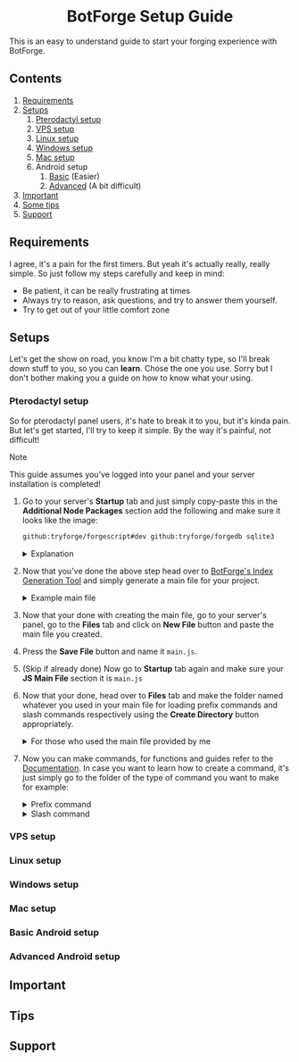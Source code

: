 <h1 align="center">BotForge Setup Guide</h1>
This is an easy to understand guide to start your forging experience with BotForge.

## Contents
1. [Requirements](#requirements)
2. [Setups](#setups)
   1. [Pterodactyl setup](#pterodactyl-setup)
   2. [VPS setup](#vps-setup)
   3. [Linux setup](#linux-setup)
   4. [Windows setup](#windows-setup)
   5. [Mac setup](#mac-setup)
   6. Android setup
      1. [Basic](#basic-android-setup) (Easier)
      2. [Advanced](#advanced-android-setup) (A bit difficult)
3. [Important](#important)
4. [Some tips](#tips)
5. [Support](#support)
## Requirements
I agree, it's a pain for the first timers. But yeah it's actually really, really simple. So just follow my steps carefully and keep in mind:
- Be patient, it can be really frustrating at times
- Always try to reason, ask questions, and try to answer them yourself.
- Try to get out of your little comfort zone
## Setups
Let's get the show on road, you know I'm a bit chatty type, so I'll break down stuff to you, so you can **learn**. Chose the one you use. Sorry but I don't bother making you a guide on how to know what your using.
### Pterodactyl setup
So for pterodactyl panel users, it's hate to break it to you, but it's kinda pain. But let's get started, I'll try to keep it simple. By the way it's painful, not difficult!
> [!NOTE]
> This guide assumes you've logged into your panel and your server installation is completed!
1. Go to your server's **Startup** tab and just simply copy-paste this in the **Additional Node Packages** section add the following and make sure it looks like the image:
   ```bash
   github:tryforge/forgescript#dev github:tryforge/forgedb sqlite3
   ```
   <details><summary>Explanation</summary>
      
      All you've done is copy-pasted the above, these are the packages which the team at BotForge have made (`ForgeScript` and `ForgeDB`) which you need to install in order to use BotForge.

   Then why `Sqlite3`? Well, apparently the `ForgeDB` package requires `Sqlite3` for setup, in case you want to explore other ways to setup, feel free to see the offical [GitHub of ForgeDB](https://github.com/tryforge/forgedb?tab=readme-ov-file#effortless-installation).

    In case your wondering if you've done stuff right, then this is how it should look like:
      ![how it should look like](https://cdn.discordapp.com/attachments/1324085261138657383/1334477296035172443/Screenshot_20250130-162518.png?ex=679cac54&is=679b5ad4&hm=322239e859e40dd7cf67cfe043be6fa56c17b20301bbdc11ba0ff4be021923de&)</details>
   
2. Now that you've done the above step head over to [BotForge's Index Generation Tool](https://docs.botforge.org/#guide-index-generator) and simply generate a main file for your project.
   <details><summary>Example main file</summary>
      
      ```js
      const { ForgeClient } = require("@tryforge/forgescript");const { ForgeDB } = require("@tryforge/forge.db)
      // Client initialization
      const client = new ForgeClient({
      // Intents
      "intents": [
    //"Guilds",
    //"GuildMembers",
    //"GuildModeration",
    //"GuildEmojisAndStickers",
    //"GuildIntegrations",
    //"GuildWebhooks",
    //"GuildInvites",
    //"GuildVoiceStates",
    //"GuildPresences",
    "GuildMessages",
    //"GuildMessageReactions",
    //"GuildMessageTyping",
    "DirectMessages",
    //"DirectMessageReactions",
    //"DirectMessageTyping",
    "MessageContent"
    //"GuildScheduledEvents",
    //"AutoModerationConfiguration",
    //"AutoModerationExecution"
    ],
      //Prefix
      "prefixes": ["?"],
      //Events
      "events": [
    //"autoModerationActionExecution",
    //"autoModerationRuleCreate",
    //"autoModerationRuleDelete",
    //"autoModerationRuleUpdate",
    //"channelCreate",
    //"channelDelete",
    //"channelPinsUpdate",
    //"channelUpdate",
    "debug",
    //"emojiCreate",
    //"emojiDelete",
    //"emojiUpdate",
    //"entitlementCreate",
    //"entitlementDelete",
    //"entitlementUpdate",
    "error",
    //"guildAuditLogEntryCreate",
    //"guildAvailable",
    //"guildBanAdd",
    //"guildBanRemove",
    //"guildCreate",
    //"guildDelete",
    //"guildMemberAdd",
    //"guildMemberAvailable",
    //"guildMemberRemove",
    //"guildMemberUpdate",
    //"guildScheduledEventCreate",
    //"guildScheduledEventDelete",
    //"guildScheduledEventUpdate",
    //"guildScheduledEventUserAdd",
    //"guildScheduledEventUserRemove",
    //"guildUnavailable",
    //"guildUpdate",
    "interactionCreate",
    //"inviteCreate",
    //"inviteDelete",
    "messageCreate",
    //"messageDelete",
    //"messageDeleteBulk",
    //"messagePollVoteAdd",
    //"messagePollVoteRemove",
    //"messageReactionAdd",
    //"messageReactionRemove",
    //"messageReactionRemoveAll",
    //"messageUpdate",
    //"messageReactionRemoveEmoji",
    //"presenceUpdate",
    "ready"
    //"roleCreate",
    //"roleDelete",
    //"roleUpdate",
    //"shardDisconnect",
    //"shardError",
    //"shardReady",
    //"shardReconnecting",
    //"shardResume",
    //"stageInstanceCreate",
    //"stageInstanceDelete",
    //"stageInstanceUpdate",
    //"stickerCreate",
    //"stickerDelete",
    //"stickerUpdate",
    //"threadCreate",
    //"threadDelete",
    //"threadMemberUpdate",
    //"threadUpdate",
    //"typingStart",
    //"userUpdate",
    //"voiceStateUpdate"
    ],
      //Extensions
   "extensions": [new ForgeDB()]})
      // Load stuff
      client.commands.load("commands/legacy");client.applicationCommands.load("commands/application")
      // Your bot token
      client.login("replace with your bot token");
      ```
   </details>
3. Now that your done with creating the main file, go to your server's panel, go to the **Files** tab and click on **New File** button and paste the main file you created.
4. Press the **Save File** button and name it `main.js`.
5. (Skip if already done) Now go to **Startup** tab again and make sure your **JS Main File** section it is `main.js`
6. Now that your done, head over to **Files** tab and make the folder named whatever you used in your main file for loading prefix commands and slash commands respectively using the **Create Directory** button appropriately.
   <details><summary>For those who used the main file provided by me</summary>
   
      After heading to **Files** tab, just simply make a folder named `commands` (in lowercase) and make folders named in it:
   - `legacy`: put the prefix commands in this folder
   - `application`: put the slash commands in this folder
   </details>
7. Now you can make commands, for functions and guides refer to the [Documentation](https://docs.botforge.org). In case you want to learn how to create a command, it's just simply go to the folder of the type of command you want to make for example:
   <details><summary>Prefix command</summary>

      Just simply go to the folder for your prefix commands (`commands/legacy` in case you used my main file) and make a new file for each new command, let's start off with a simple ping command, we'll name it `ping.js` and paste in the following:
   ```js
   module.exports={
    name: "ping", //name of the command
    type: "messageCreate", //event used for the command, messageCreate is for responding to prefix commands
    code: `
    $c[this is a comment]
    $pingms $c[the ping function returns the response time of the bot in milliseconds, for more info check the documentation!]
   `
   }
   ```
   </details>
   <details><summary>Slash command</summary>

      Just simply go to the folder for your slash commands (`commands/application` in case you used my main file) and make a new file for each new command, let's start off with a simple ping command, we'll name it `ping.js` and paste in the following:
   ```js
   module.exports={
    data: {
    name: "ping", //name of the command
    description: "see how fast am i", //description of the slash command
    type: 1 //the type of command, ude rauf.wtf/slash
    },
    code: `
    $c[this is a comment]
    $pingms $c[the ping function returns the response time of the bot in milliseconds, for more info check the documentation!]
   `
   }
   ```
   </details>
### VPS setup
### Linux setup
### Windows setup
### Mac setup
### Basic Android setup
### Advanced Android setup
## Important
## Tips
## Support
